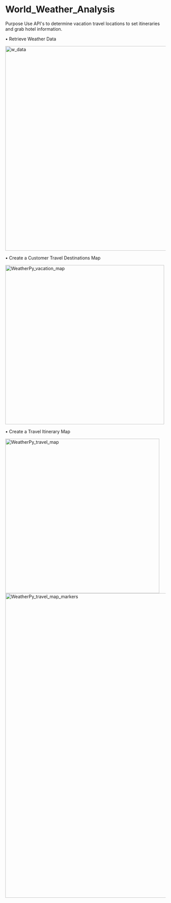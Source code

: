 # World_Weather_Analysis

Purpose
Use API's to determine vacation travel locations to set itineraries and grab hotel information.

•	Retrieve Weather Data

<img width="641" alt="w_data" src="https://user-images.githubusercontent.com/96347024/153765461-8c195fd6-5feb-4625-a7b0-421065eef064.png">


•	Create a Customer Travel Destinations Map

<img width="499" alt="WeatherPy_vacation_map" src="https://user-images.githubusercontent.com/96347024/153765483-ccb8ef0a-6aad-41da-af82-b712db9cda48.png">



•	Create a Travel Itinerary Map


<img width="484" alt="WeatherPy_travel_map" src="https://user-images.githubusercontent.com/96347024/153765495-7bb00247-fd6b-448b-99bf-189677ee155e.png">
<img width="954" alt="WeatherPy_travel_map_markers" src="https://user-images.githubusercontent.com/96347024/153765498-bdbde058-ad79-4d16-8c02-7eb82aa301e2.png">
